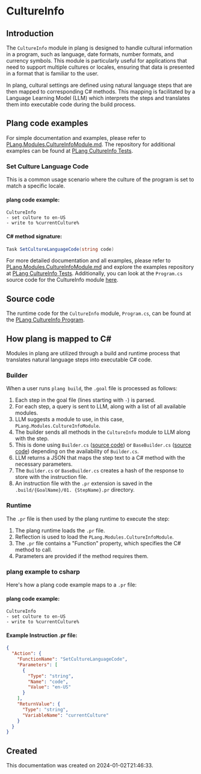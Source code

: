 
# CultureInfo

## Introduction
The `CultureInfo` module in plang is designed to handle cultural information in a program, such as language, date formats, number formats, and currency symbols. This module is particularly useful for applications that need to support multiple cultures or locales, ensuring that data is presented in a format that is familiar to the user.

In plang, cultural settings are defined using natural language steps that are then mapped to corresponding C# methods. This mapping is facilitated by a Language Learning Model (LLM) which interprets the steps and translates them into executable code during the build process.

## Plang code examples
For simple documentation and examples, please refer to [PLang.Modules.CultureInfoModule.md](./PLang.Modules.CultureInfoModule.md). The repository for additional examples can be found at [PLang CultureInfo Tests](https://github.com/PLangHQ/plang/tree/main/Tests/CultureInfo).

### Set Culture Language Code
This is a common usage scenario where the culture of the program is set to match a specific locale.

#### plang code example:
```plang
CultureInfo
- set culture to en-US
- write to %currentCulture%
```

#### C# method signature:
```csharp
Task SetCultureLanguageCode(string code)
```

For more detailed documentation and all examples, please refer to [PLang.Modules.CultureInfoModule.md](./PLang.Modules.CultureInfoModule.md) and explore the examples repository at [PLang CultureInfo Tests](https://github.com/PLangHQ/plang/tree/main/Tests/CultureInfo). Additionally, you can look at the `Program.cs` source code for the CultureInfo module [here](https://github.com/PLangHQ/plang/tree/main/PLang/Modules/PLang.Modules.CultureInfoModule/Program.cs).

## Source code
The runtime code for the `CultureInfo` module, `Program.cs`, can be found at the [PLang CultureInfo Program](https://github.com/PLangHQ/plang/tree/main/PLang/Modules/PLang.Modules.CultureInfoModule/Program.cs).

## How plang is mapped to C#
Modules in plang are utilized through a build and runtime process that translates natural language steps into executable C# code.

### Builder
When a user runs `plang build`, the `.goal` file is processed as follows:
1. Each step in the goal file (lines starting with `-`) is parsed.
2. For each step, a query is sent to LLM, along with a list of all available modules.
3. LLM suggests a module to use, in this case, `PLang.Modules.CultureInfoModule`.
4. The builder sends all methods in the `CultureInfo` module to LLM along with the step.
5. This is done using `Builder.cs` ([source code](https://github.com/PLangHQ/plang/blob/main/PLang/Building/StepBuilder.cs)) or `BaseBuilder.cs` ([source code](https://github.com/PLangHQ/plang/blob/main/PLang/Modules/BaseBuilder.cs)) depending on the availability of `Builder.cs`.
6. LLM returns a JSON that maps the step text to a C# method with the necessary parameters.
7. The `Builder.cs` or `BaseBuilder.cs` creates a hash of the response to store with the instruction file.
8. An instruction file with the `.pr` extension is saved in the `.build/{GoalName}/01. {StepName}.pr` directory.

### Runtime
The `.pr` file is then used by the plang runtime to execute the step:
1. The plang runtime loads the `.pr` file.
2. Reflection is used to load the `PLang.Modules.CultureInfoModule`.
3. The `.pr` file contains a "Function" property, which specifies the C# method to call.
4. Parameters are provided if the method requires them.

### plang example to csharp
Here's how a plang code example maps to a `.pr` file:

#### plang code example:
```plang
CultureInfo
- set culture to en-US
- write to %currentCulture%
```

#### Example Instruction .pr file:
```json
{
  "Action": {
    "FunctionName": "SetCultureLanguageCode",
    "Parameters": [
      {
        "Type": "string",
        "Name": "code",
        "Value": "en-US"
      }
    ],
    "ReturnValue": {
      "Type": "string",
      "VariableName": "currentCulture"
    }
  }
}
```

## Created
This documentation was created on 2024-01-02T21:46:33.
